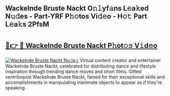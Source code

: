 ## Wackelnde Bruste Nackt O𝚗𝚕yf𝚊ns L𝚎a𝚔ed N𝚞𝚍es - Part-YRF P𝚑𝚘tos Vi𝚍𝚎o - H𝚘𝚝 Part L𝚎a𝚔s 2PfsM

# <h2><a href="http://kfeanov.oniu.top/?m=Wackelnde+Bruste+Nackt">🔗👉 🔴 Wackelnde Bruste Nackt P𝚑ot𝚘𝚜 V𝚒d𝚎o</a></h2>

[![Wackelnde Bruste Nackt Nu𝚍e𝚜](https://i.imgur.com/0qMVB7G.gif)](http://kfeanov.oniu.top/?m=Wackelnde+Bruste+Nackt)
Virtual content creator and entertainer Wackelnde Bruste Nackt, celebrated for distributing dance and lifestyle inspiration through trending dance moves and short films. Gifted ventriloquist Wackelnde Bruste Nackt, famed for their exceptional skills and accomplishments in manipulating inanimate objects to appear as if they're speaking.  
